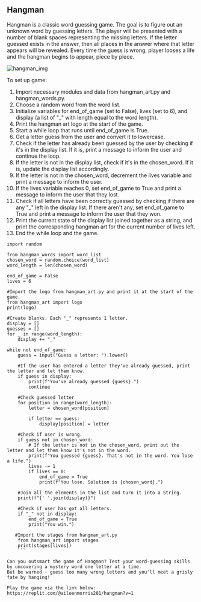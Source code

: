## Hangman

Hangman is a classic word guessing game. The goal is to figure out an unknown word by guessing letters.
The player will be presented with a number of blank spaces representing the missing letters. If the letter guessed exists in the answer, 
then all places in the answer where that letter appears will be revealed. Every time the guess is wrong, player looses a life and the hangman begins to appear, piece by piece.

![hangman_img](https://user-images.githubusercontent.com/19298335/233436624-eeab6cd0-2fe5-4c48-adc2-6796126a9ffd.png)

To set up game:
1. Import necessary modules and data from hangman_art.py and hangman_words.py.
2. Choose a random word from the word list.
3. Initialize variables for end_of_game (set to False), lives (set to 6), and display (a list of "_" with length equal to the word length).
4. Print the hangman art logo at the start of the game.
5. Start a while loop that runs until end_of_game is True.
6. Get a letter guess from the user and convert it to lowercase.
7. Check if the letter has already been guessed by the user by checking if it's in the display list. If it is, print a message to inform the user and continue the loop.
8. If the letter is not in the display list, check if it's in the chosen_word. If it is, update the display list accordingly.
9. If the letter is not in the chosen_word, decrement the lives variable and print a message to inform the user.
10. If the lives variable reaches 0, set end_of_game to True and print a message to inform the user that they lost.
11. Check if all letters have been correctly guessed by checking if there are any "_" left in the display list. If there aren't any, set end_of_game to True and print a message to inform the user that they won.
12. Print the current state of the display list joined together as a string, and print the corresponding hangman art for the current number of lives left.
13. End the while loop and the game.

```
import random

from hangman_words import word_list
chosen_word = random.choice(word_list)
word_length = len(chosen_word)

end_of_game = False
lives = 6

#Import the logo from hangman_art.py and print it at the start of the game.
from hangman_art import logo
print(logo)

#Create blanks. Each "_" represents 1 letter.
display = []
guesses = []
for _ in range(word_length):
    display += "_"

while not end_of_game:
    guess = input("Guess a letter: ").lower()

    #If the user has entered a letter they've already guessed, print the letter and let them know.
    if guess in display:
        print(f"You've already guessed {guess}.")
        continue

    #Check guessed letter
    for position in range(word_length):
        letter = chosen_word[position]
    
        if letter == guess:
            display[position] = letter

    #Check if user is wrong.
    if guess not in chosen_word:
        # If the letter is not in the chosen_word, print out the letter and let them know it's not in the word.
        print(f"You guessed {guess}. That's not in the word. You lose a life.")
        lives -= 1
        if lives == 0:
            end_of_game = True
            print(f"You lose. Solution is {chosen_word}.")

    #Join all the elements in the list and turn it into a String.
    print(f"{' '.join(display)}")

    #Check if user has got all letters.
    if "_" not in display:
        end_of_game = True
        print("You win.")

   #Import the stages from hangman_art.py 
    from hangman_art import stages
    print(stages[lives])
    ```

Can you outsmart the game of Hangman? Test your word-guessing skills by uncovering a mystery word one letter at a time. 
But be warned - guess too many wrong letters and you'll meet a grisly fate by hanging! 

Play the game via the link below: 
https://replit.com/@aileenmorris201/hangman?v=1

